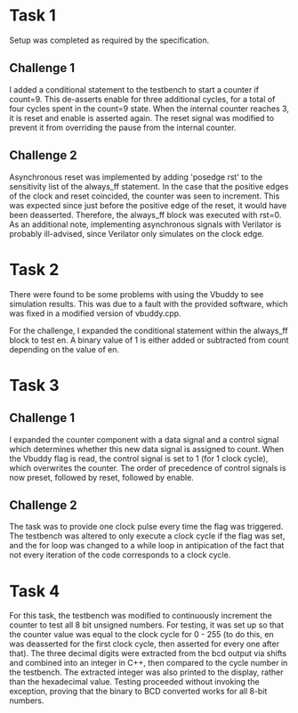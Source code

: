 # Task 1

Setup was completed as required by the specification.

## Challenge 1

I added a conditional statement to the testbench to start a counter if count=9. This de-asserts enable for three additional cycles, for a total of four cycles spent in the count=9 state. When the internal counter reaches 3, it is reset and enable is asserted again. The reset signal was modified to prevent it from overriding the pause from the internal counter.

## Challenge 2

Asynchronous reset was implemented by adding 'posedge rst' to the sensitivity list of the always_ff statement. In the case that the positive edges of the clock and reset coincided, the counter was seen to increment. This was expected since just before the positive edge of the reset, it would have been deasserted. Therefore, the always_ff block was executed with rst=0. As an additional note, implementing asynchronous signals with Verilator is probably ill-advised, since Verilator only simulates on the clock edge.

# Task 2

There were found to be some problems with using the Vbuddy to see simulation results. This was due to a fault with the provided software, which was fixed in a modified version of vbuddy.cpp.

For the challenge, I expanded the conditional statement within the always_ff block to test en. A binary value of 1 is either added or subtracted from count depending on the value of en.

# Task 3

## Challenge 1

I expanded the counter component with a data signal and a control signal which determines whether this new data signal is assigned to count. When the Vbuddy flag is read, the control signal is set to 1 (for 1 clock cycle), which overwrites the counter. The order of precedence of control signals is now preset, followed by reset, followed by enable.

## Challenge 2

The task was to provide one clock pulse every time the flag was triggered. The testbench was altered to only execute a clock cycle if the flag was set, and the for loop was changed to a while loop in antipication of the fact that not every iteration of the code corresponds to a clock cycle.

# Task 4

For this task, the testbench was modified to continuously increment the counter to test all 8 bit unsigned numbers. For testing, it was set up so that the counter value was equal to the clock cycle for 0 - 255 (to do this, en was deasserted for the first clock cycle, then asserted for every one after that). The three decimal digits were extracted from the bcd output via shifts and combined into an integer in C++, then compared to the cycle number in the testbench. The extracted integer was also printed to the display, rather than the hexadecimal value. Testing proceeded without invoking the exception, proving that the binary to BCD converted works for all 8-bit numbers.